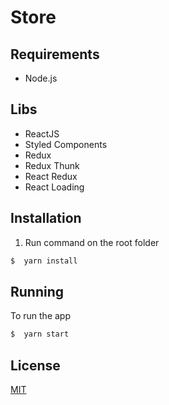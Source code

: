 # Store
## Requirements

- Node.js
## Libs

- ReactJS
- Styled Components
- Redux
- Redux Thunk
- React Redux
- React Loading 

## Installation

1. Run command on the root folder

```bash
$  yarn install 
```
## Running

To run the app

```bash
$  yarn start
```
## License
[MIT](https://choosealicense.com/licenses/mit/)

